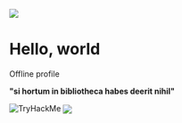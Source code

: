 ![](https://img.shields.io/badge/-c++-blue?logo=c%2B%2B&style=flat)[]("https://www.cplusplus.com/")
# Hello, world
Offline profile

**"si hortum in bibliotheca habes deerit nihil"**

<img src="https://tryhackme-badges.s3.amazonaws.com/ekus4s.png" alt="TryHackMe">
<img src="https://media.giphy.com/media/l41lJ8ywG1ncm9FXW/giphy.gif" align=center>

